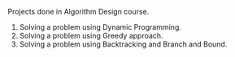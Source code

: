 Projects done in Algorithm Design course.
  1. Solving a problem using Dynamic Programming.
  2. Solving a problem using Greedy approach.
  3. Solving a problem using Backtracking and Branch and Bound.
